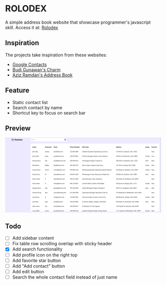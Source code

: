 # ROLODEX

A simple address book website that showcase programmer's javascript skill.
Access it at: [Rolodex](https://rolodex.syarifhasibuan.dev)

## Inspiration

The projects take inspiration from these websites:

-   [Google Contacts](https://contacts.google.com)
-   [Budi Gunawan's Charm](https://charm.budigunawan.com/)
-   [Aziz Ramdan's Address Book](https://bearmentor-address-book.azizramdan.id/)

## Feature

-   Static contact list
-   Search contact by name
-   Shortcut key to focus on search bar

## Preview

![Preview](assets/preview.png)

## Todo

-   [ ] Add sidebar content
-   [ ] Fix table row scrolling overlap with sticky header
-   [x] Add search functionality
-   [ ] Add profile icon on the right top
-   [ ] Add favorite star button
-   [ ] Add "Add contact" button
-   [ ] Add edit button
-   [ ] Search the whole contact field instead of just name
